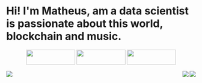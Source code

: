 

# Hi! I'm Matheus, am a data scientist is passionate about this world, blockchain and music.

<p  align="center" width=auto  height=auto>
 <img align="auto" src="https://img.shields.io/badge/Gmail-28282b?style=for-the-badge&logo=gmail&logoColor=none" href="mailto:matheussilbrand@gmail.com" width=130  height=40>
 <img align="auto"  src="https://img.shields.io/badge/LinkedIn-28282b?style=for-the-badge&logo=linkedin&logoColor=none" href="https://www.linkedin.com/in/matheussbrandao" width=130  height=40>
 <img align="auto"  src="https://img.shields.io/badge/github-28282b?style=for-the-badge&logo=github&logoColor=none" href="https://github.com/matheussbrand" width=130  height=40>
</p>

<p align="center" width=auto  height=auto>
   <img align ="left" src="https://spotify-recently-played-readme.vercel.app/api?user=12178109534&unique=1" width=auto  height=auto>
   <img align="right" src="https://github-readme-stats.vercel.app/api/top-langs/?username=matheussbrand&layout=compact&theme=dark" href="https://github.com/anuraghazra/github-readme-stats" width=auto  height=auto>
   <img align="right" src="https://github-readme-stats.vercel.app/api?username=matheussbrand&show_icons=true&theme=dark">
</p>
